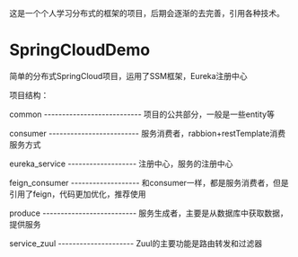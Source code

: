 这是一个个人学习分布式的框架的项目，后期会逐渐的去完善，引用各种技术。

# SpringCloudDemo
简单的分布式SpringCloud项目，运用了SSM框架，Eureka注册中心


项目结构：

  common --------------------------- 项目的公共部分，一般是一些entity等

  consumer ------------------------- 服务消费者，rabbion+restTemplate消费服务方式

  eureka_service ------------------- 注册中心，服务的注册中心

  feign_consumer ------------------- 和consumer一样，都是服务消费者，但是引用了feign，代码更加优化，推荐使用

  produce -------------------------- 服务生成者，主要是从数据库中获取数据，提供服务
  
  service_zuul --------------------- Zuul的主要功能是路由转发和过滤器
